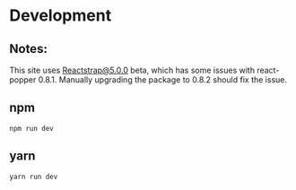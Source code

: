 # Development

## Notes: 
This site uses Reactstrap@5.0.0 beta, which has some issues with react-popper 0.8.1. Manually upgrading the package to 0.8.2 should fix the issue.

## npm
  `npm run dev`

## yarn
  `yarn run dev`

